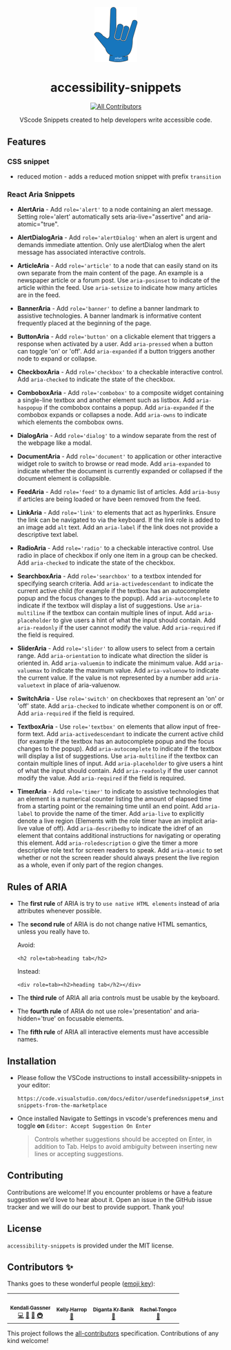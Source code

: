 <div align="center">
  <img src="./media/hand-intuit-logo.png" alt="Accessibility snippets logo" width="100"/>
  <h1>accessibility-snippets</h1>
  
<!-- ALL-CONTRIBUTORS-BADGE:START - Do not remove or modify this section -->
[![All Contributors](https://img.shields.io/badge/all_contributors-4-orange.svg?style=flat-square)](#contributors-)
<!-- ALL-CONTRIBUTORS-BADGE:END -->

  <p>VScode Snippets created to help developers write accessible code.</p>
</div>

## Features
 
### CSS snippet

- reduced motion - adds a reduced motion snippet with prefix `transition`

### React Aria Snippets

- **AlertAria** - Add `role='alert'` to a node containing an alert message. Setting role='alert' automatically sets aria-live="assertive" and aria-atomic="true".

- **AlertDialogAria** - Add `role='alertDialog'` when an alert is urgent and demands immediate attention. Only use alertDialog when the alert message has associated interactive controls.

- **ArticleAria** - Add `role='article'` to a node that can easily stand on its own separate from the main content of the page. An example is a newspaper article or a forum post. Use `aria-posinset` to indicate of the article within the feed. Use `aria-setsize` to indicate how many articles are in the feed.

- **BannerAria** - Add `role='banner'` to define a banner landmark to assistive technologies. A banner landmark is informative content frequently placed at the beginning of the page.

- **ButtonAria** - Add `role='button'` on a clickable element that triggers a response when activated by a user. Add `aria-pressed` when a button can toggle 'on' or 'off'. Add `aria-expanded` if a button triggers another node to expand or collapse.

- **CheckboxAria** - Add `role='checkbox'` to a checkable interactive control. Add `aria-checked` to indicate the state of the checkbox.

- **ComboboxAria** - Add `role='combobox'` to a composite widget containing a single-line textbox and another element such as listbox. Add `aria-haspopup` if the combobox contains a popup. Add `aria-expanded` if the combobox expands or collapses a node. Add `aria-owns` to indicate which elements the combobox owns.

- **DialogAria** - Add `role='dialog'` to a window separate from the rest of the webpage like a modal.

- **DocumentAria** - Add `role='document'` to application or other interactive widget role to switch to browse or read mode. Add `aria-expanded` to indicate whether the document is currently expanded or collapsed if the document element is collapsible.

- **FeedAria** - Add `role='feed'` to a dynamic list of articles. Add `aria-busy` if articles are being loaded or have been removed from the feed.

- **LinkAria** - Add `role='link'` to elements that act as hyperlinks. Ensure the link can be navigated to via the keyboard. If the link role is added to an image add `alt` text. Add an `aria-label` if the link does not provide a descriptive text label.

- **RadioAria** - Add `role='radio'` to a checkable interactive control. Use radio in place of checkbox if only one item in a group can be checked. Add `aria-checked` to indicate the state of the checkbox.

- **SearchboxAria** - Add `role='searchbox'` to a textbox intended for specifying search criteria. Add `aria-activedescendant` to indicate the current active child (for example if the textbox has an autocomplete popup and the focus changes to the popup). Add `aria-autocomplete` to indicate if the textbox will display a list of suggestions. Use `aria-multiline` if the textbox can contain multiple lines of input. Add `aria-placeholder` to give users a hint of what the input should contain. Add `aria-readonly` if the user cannot modify the value. Add `aria-required` if the field is required.

- **SliderAria** - Add `role='slider'` to allow users to select from a certain range. Add `aria-orientation` to indicate what direction the slider is oriented in. Add `aria-valuemin` to indicate the minimum value. Add `aria-valuemax` to indicate the maximum value. Add `aria-valuenow` to indicate the current value. If the value is not represented by a number add `aria-valuetext` in place of aria-valuenow.

- **SwitchAria** - Use `role='switch'` on checkboxes that represent an 'on' or 'off' state. Add `aria-checked` to indicate whether component is on or off. Add `aria-required` if the field is required.

- **TextboxAria** - Use `role='textbox'` on elements that allow input of free-form text. Add `aria-activedescendant` to indicate the current active child (for example if the textbox has an autocomplete popup and the focus changes to the popup). Add `aria-autocomplete` to indicate if the textbox will display a list of suggestions. Use `aria-multiline` if the textbox can contain multiple lines of input. Add `aria-placeholder` to give users a hint of what the input should contain. Add `aria-readonly` if the user cannot modify the value. Add `aria-required` if the field is required.

- **TimerAria** - Add `role='timer'` to indicate to assistive technologies that an element is a numerical counter listing the amount of elapsed time from a starting point or the remaining time until an end point. Add `aria-label` to provide the name of the timer. Add `aria-live` to explicitly denote a live region (Elements with the role timer have an implicit aria-live value of off). Add `aria-describedby` to indicate the idref of an element that contains additional instructions for navigating or operating this element. Add `aria-roledescription` o give the timer a more descriptive role text for screen readers to speak. Add `aria-atomic` to set whether or not the screen reader should always present the live region as a whole, even if only part of the region changes.

## Rules of ARIA

- The **first rule** of ARIA is try to `use native HTML elements` instead of aria attributes whenever possible.

- The **second rule** of ARIA is do not change native HTML semantics, unless you really have to.

  Avoid:

  ```
  <h2 role=tab>heading tab</h2>
  ```

  Instead:

  ```
  <div role=tab><h2>heading tab</h2></div>
  ```

- The **third rule** of ARIA all aria controls must be usable by the keyboard.

- The **fourth rule** of ARIA do not use role='presentation' and aria-hidden='true' on focusable elements.

- The **fifth rule** of ARIA all interactive elements must have accessible names.

## Installation

- Please follow the VSCode instructions to install accessibility-snippets in your editor:

  ```
  https://code.visualstudio.com/docs/editor/userdefinedsnippets#_install-snippets-from-the-marketplace
  ```

- Once installed Navigate to Settings in vscode's preferences menu and toggle **on** `Editor: Accept Suggestion On Enter`
  > Controls whether suggestions should be accepted on Enter, in addition to Tab. Helps to avoid ambiguity between inserting new lines or accepting suggestions.

## Contributing

Contributions are welcome! If you encounter problems or have a feature suggestion we'd love to hear about it. Open an issue in the GitHub issue tracker and we will do our best to provide support. Thank you!

## License

`accessibility-snippets` is provided under the MIT license.

## Contributors ✨

Thanks goes to these wonderful people ([emoji key](https://allcontributors.org/docs/en/emoji-key)):

<!-- ALL-CONTRIBUTORS-LIST:START - Do not remove or modify this section -->
<!-- prettier-ignore-start -->
<!-- markdownlint-disable -->
<table>
  <tr>
    <td align="center"><a href="https://github.com/kendallgassner"><img src="https://avatars3.githubusercontent.com/u/15275462?v=4?s=100" width="100px;" alt=""/><br /><sub><b>Kendall Gassner</b></sub></a><br /><a href="https://github.com/kendall Gassner/accessibility-snippets/commits?author=kendallgassner" title="Code">💻</a> <a href="https://github.com/kendall Gassner/accessibility-snippets/commits?author=kendallgassner" title="Documentation">📖</a> <a href="#ideas-kendallgassner" title="Ideas, Planning, & Feedback">🤔</a> <a href="#infra-kendallgassner" title="Infrastructure (Hosting, Build-Tools, etc)">🚇</a></td>
    <td align="center"><a href="https://github.com/kharrop"><img src="https://avatars.githubusercontent.com/u/24794756?v=4?s=100" width="100px;" alt=""/><br /><sub><b>Kelly Harrop</b></sub></a><br /><a href="https://github.com/kendall Gassner/accessibility-snippets/commits?author=kharrop" title="Documentation">📖</a></td>
    <td align="center"><a href="https://digantakrbanik.codes/"><img src="https://avatars.githubusercontent.com/u/65999534?v=4?s=100" width="100px;" alt=""/><br /><sub><b>Diganta Kr Banik</b></sub></a><br /><a href="https://github.com/kendall Gassner/accessibility-snippets/commits?author=developer-diganta" title="Documentation">📖</a></td>
    <td align="center"><a href="https://github.com/raych2"><img src="https://avatars.githubusercontent.com/u/21354238?v=4?s=100" width="100px;" alt=""/><br /><sub><b>Rachel Tongco</b></sub></a><br /><a href="https://github.com/kendall Gassner/accessibility-snippets/commits?author=raych2" title="Documentation">📖</a></td>
  </tr>
</table>

<!-- markdownlint-restore -->
<!-- prettier-ignore-end -->

<!-- ALL-CONTRIBUTORS-LIST:END -->

This project follows the [all-contributors](https://github.com/all-contributors/all-contributors) specification. Contributions of any kind welcome!
